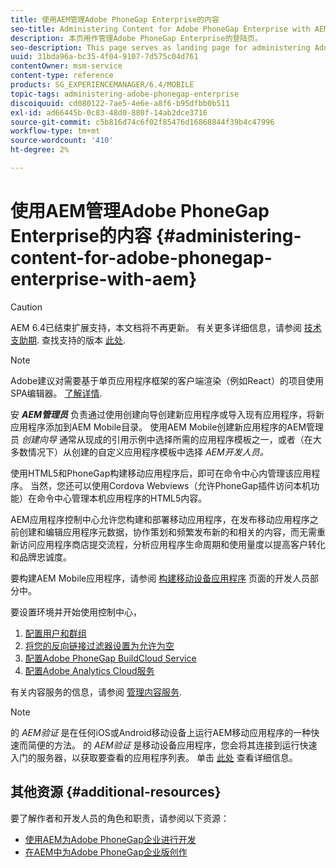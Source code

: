 ```yaml
---
title: 使用AEM管理Adobe PhoneGap Enterprise的内容
seo-title: Administering Content for Adobe PhoneGap Enterprise with AEM
description: 本页用作管理Adobe PhoneGap Enterprise的登陆页。
seo-description: This page serves as landing page for administering Adobe PhoneGap Enterprise.
uuid: 31bda96a-bc35-4f04-9107-7d575c04d761
contentOwner: msm-service
content-type: reference
products: SG_EXPERIENCEMANAGER/6.4/MOBILE
topic-tags: administering-adobe-phonegap-enterprise
discoiquuid: cd080122-7ae5-4e6e-a8f6-b95dfbb0b511
exl-id: ad66445b-0c83-48d0-880f-14ab2dce3716
source-git-commit: c5b816d74c6f02f85476d16868844f39b4c47996
workflow-type: tm+mt
source-wordcount: '410'
ht-degree: 2%

---
```


# 使用AEM管理Adobe PhoneGap Enterprise的内容 {#administering-content-for-adobe-phonegap-enterprise-with-aem}

>[!CAUTION]
>
>AEM 6.4已结束扩展支持，本文档将不再更新。 有关更多详细信息，请参阅 [技术支助期](https://helpx.adobe.com/cn/support/programs/eol-matrix.html). 查找支持的版本 [此处](https://experienceleague.adobe.com/docs/).

>[!NOTE]
>
>Adobe建议对需要基于单页应用程序框架的客户端渲染（例如React）的项目使用SPA编辑器。 [了解详情](/help/sites-developing/spa-overview.md).

安 ***AEM管理员*** 负责通过使用创建向导创建新应用程序或导入现有应用程序，将新应用程序添加到AEM Mobile目录。 使用AEM Mobile创建新应用程序的AEM管理员 *创建向导* 通常从现成的引用示例中选择所需的应用程序模板之一，或者（在大多数情况下）从创建的自定义应用程序模板中选择 *AEM开发人员。*

使用HTML5和PhoneGap构建移动应用程序后，即可在命令中心内管理该应用程序。 当然，您还可以使用Cordova Webviews（允许PhoneGap插件访问本机功能）在命令中心管理本机应用程序的HTML5内容。

AEM应用程序控制中心允许您构建和部署移动应用程序，在发布移动应用程序之前创建和编辑应用程序元数据，协作策划和频繁发布新的和相关的内容，而无需重新访问应用程序商店提交流程，分析应用程序生命周期和使用量度以提高客户转化和品牌忠诚度。

要构建AEM Mobile应用程序，请参阅 [构建移动设备应用程序](/help/mobile/building-app-mobile-phonegap.md) 页面的开发人员部分中。

要设置环境并开始使用控制中心，

1. [配置用户和群组](/help/mobile/configure-users-groups.md)
1. [将您的反向链接过滤器设置为允许为空](/help/mobile/setting-referrer-filter-empty.md)
1. [配置Adobe PhoneGap BuildCloud Service](/help/mobile/configure-phonegap-build-cloud.md)
1. [配置Adobe Analytics Cloud服务](/help/mobile/configure-adobe-mobile-cloud-service.md)

有关内容服务的信息，请参阅 [管理内容服务](/help/mobile/developing-content-services.md).

>[!NOTE]
>
>的 *AEM验证* 是在任何iOS或Android移动设备上运行AEM移动应用程序的一种快速而简便的方法。 的 *AEM验证* 是移动设备应用程序，您会将其连接到运行快速入门的服务器，以获取要查看的应用程序列表。 单击 [此处](/help/mobile/phonegap-mobile-quickstart.md) 查看详细信息。

## 其他资源 {#additional-resources}

要了解作者和开发人员的角色和职责，请参阅以下资源：

* [使用AEM为Adobe PhoneGap企业进行开发](/help/mobile/developing-in-phonegap.md)
* [在AEM中为Adobe PhoneGap企业版创作](/help/mobile/phonegap.md)
